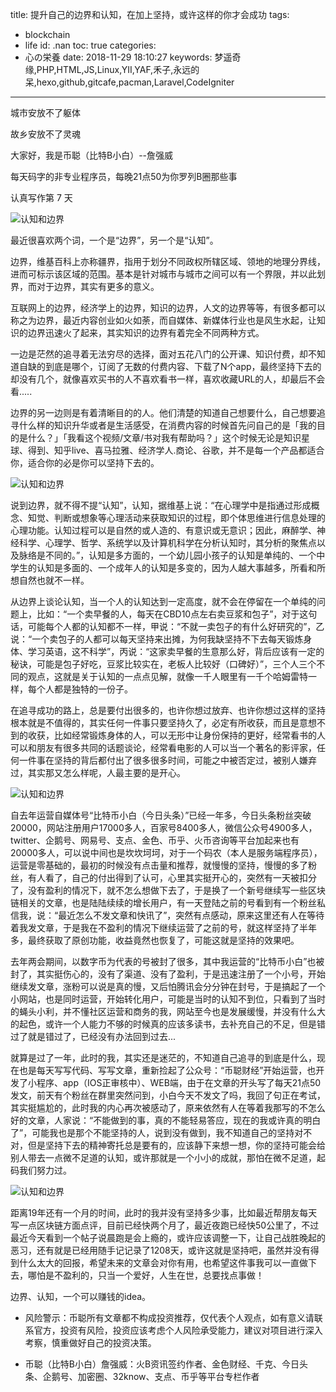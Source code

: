 title: 提升自己的边界和认知，在加上坚持，或许这样的你才会成功
tags:
  - blockchain
  - life
id: .nan
toc: true
categories:
  - 心の栄養
date: 2018-11-29 18:10:27
keywords: 梦遥奇缘,PHP,HTML,JS,Linux,YII,YAF,禾子,永远的呆,hexo,github,gitcafe,pacman,Laravel,CodeIgniter
---


城市安放不了躯体

故乡安放不了灵魂

大家好，我是币聪（比特B小白）--詹强威

每天码字的非专业程序员，每晚21点50为你罗列B圈那些事

认真写作第 7 天

![认知和边界](https://cdn.bsatoshi.com/2018/11/29/15422863789126.jpg)

最近很喜欢两个词，一个是“边界”，另一个是“认知”。

边界，维基百科上亦称疆界，指用于划分不同政权所辖区域、领地的地理分界线，进而可标示该区域的范围。基本是针对城市与城市之间可以有一个界限，并以此划界，而对于边界，其实有更多的意义。

互联网上的边界，经济学上的边界，知识的边界，人文的边界等等，有很多都可以称之为边界，最近内容创业如火如荼，而自媒体、新媒体行业也是风生水起，让知识的边界迅速火了起来，其实知识的边界有着完全不同两种方式。

一边是茫然的追寻着无法穷尽的选择，面对五花八门的公开课、知识付费，却不知道自缺的到底是哪个，订阅了无数的付费内容、下载了N个app，最终坚持下去的却没有几个，就像喜欢买书的人不喜欢看书一样，喜欢收藏URL的人，却最后不会看.....

边界的另一边则是有着清晰目的的人。他们清楚的知道自己想要什么，自己想要追寻什么样的知识升华或者是生活感受，在消费内容的时候首先问自己的是「我的目的是什么？」「我看这个视频/文章/书对我有帮助吗？」这个时候无论是知识星球、得到、知乎live、喜马拉雅、经济学人.商论、谷歌，并不是每一个产品都适合你，适合你的必是你可以坚持下去的。

![认知和边界](https://cdn.bsatoshi.com/2018/11/29/15434848153034.jpg)


说到边界，就不得不提“认知”，认知，据维基上说：“在心理学中是指通过形成概念、知觉、判断或想象等心理活动来获取知识的过程，即个体思维进行信息处理的心理功能。认知过程可以是自然的或人造的、有意识或无意识；因此，麻醉学、神经科学、心理学、哲学、系统学以及计算机科学在分析认知时，其分析的聚焦点以及脉络是不同的。”，认知是多方面的，一个幼儿园小孩子的认知是单纯的、一个中学生的认知是多面的、一个成年人的认知是多变的，因为人越大事越多，所看和所想自然也就不一样。


从边界上谈论认知，当一个人的认知达到一定高度，就不会在停留在一个单纯的问题上，比如：“一个卖早餐的人，每天在CBD10点左右卖豆浆和包子”，对于这句话，可能每个人都的认知都不一样，甲说：“不就一卖包子的有什么好研究的”，乙说：“一个卖包子的人都可以每天坚持来出摊，为何我缺坚持不下去每天锻炼身体、学习英语，这不科学”，丙说：“这家卖早餐的生意那么好，背后应该有一定的秘诀，可能是包子好吃，豆浆比较实在，老板人比较好（口碑好）”，三个人三个不同的观点，这就是关于认知的一点点见解，就像一千人眼里有一千个哈姆雷特一样，每个人都是独特的一份子。

在追寻成功的路上，总是要付出很多的，也许你想过放弃、也许你想过这样的坚持根本就是不值得的，其实任何一件事只要坚持久了，必定有所收获，而且是意想不到的收获，比如经常锻炼身体的人，可以无形中让身份保持的更好，经常看书的人可以和朋友有很多共同的话题谈论，经常看电影的人可以当一个著名的影评家，任何一件事在坚持的背后都付出了很多很多时间，可能之中被否定过，被别人嫌弃过，其实那又怎么样呢，人最主要的是开心。

![认知和边界](https://cdn.bsatoshi.com/2018/11/29/15434847625149.jpg)

自去年运营自媒体号“比特币小白（今日头条）”已经一年多，今日头条粉丝突破20000，网站注册用户17000多人，百家号8400多人，微信公众号4900多人，twitter、企鹅号、网易号、支点、金色、币乎、火币咨询等平台加起来也有20000多人，可以说中间也是坎坎坷坷，对于一个码农（本人是服务端程序员），运营是零基础的，最初的时候没有点击量和推荐，就慢慢的坚持，慢慢的多了粉丝，有人看了，自己的付出得到了认可，心里其实挺开心的，突然有一天被扣分了，没有盈利的情况下，就不怎么想做下去了，于是换了一个新号继续写一些区块链相关的文章，也是陆陆续续的增长用户，有一天登陆之前的号看到有一个粉丝私信我，说：“最近怎么不发文章和快讯了”，突然有点感动，原来这里还有人在等待着我发文章，于是我在不盈利的情况下继续运营了之前的号，就这样坚持了半年多，最终获取了原创功能，收益竟然也恢复了，可能这就是坚持的效果吧。

去年两会期间，以数字币为代表的号被封了很多，其中我运营的“比特币小白”也被封了，其实挺伤心的，没有了渠道、没有了盈利，于是迅速注册了一个小号，开始继续发文章，涨粉可以说是真的慢，又后怕腾讯会分分钟在封号，于是搞起了一个小网站，也是同时运营，开始转化用户，可能是当时的认知不到位，只看到了当时的蝇头小利，并不懂社区运营和商务的我，网站至今也是发展缓慢，并没有什么大的起色，或许一个人能力不够的时候真的应该多读书，去补充自己的不足，但是错过了就是错过了，已经没有办法回到过去...

就算是过了一年，此时的我，其实还是迷茫的，不知道自己追寻的到底是什么，现在也是每天写写代码、写写文章，重新捡起了公众号：“币聪财经”开始运营，也开发了小程序、app（IOS正审核中）、WEB端，由于在文章的开头写了每天21点50发文，前天有个粉丝在群里突然问到，小白今天不发文了吗，我回了句正在考试，其实挺尴尬的，此时我的内心再次被感动了，原来依然有人在等着我那写的不怎么好的文章，人家说：“不能做到的事，真的不能轻易答应，现在的我或许真的明白了”，可能我也是那个不能坚持的人，说到没有做到，我不知道自己的坚持对不对，但是坚持下去的精神寄托总是要有的，应该静下来想一想，你的坚持可能会给别人带去一点微不足道的认知，或许那就是一个小小的成就，那怕在微不足道，起码我们努力过。

![认知和边界](https://cdn.bsatoshi.com/2018/11/29/15434846256852.jpg)


距离19年还有一个月的时间，此时的我并没有坚持多少事，比如最近帮朋友每天写一点区块链方面点评，目前已经快两个月了，最近夜跑已经快50公里了，不过最近今天看到一个帖子说晨跑是会上瘾的，或许应该调整一下，让自己战胜晚起的恶习，还有就是已经用随手记记录了1208天，或许这就是坚持吧，虽然并没有得到什么太大的回报，希望未来的文章会对你有用，也希望这件事我可以一直做下去，哪怕是不盈利的，只当一个爱好，人生在世，总要找点事做！

边界、认知，一个可以赚钱的idea。

* 风险警示：币聪所有文章都不构成投资推荐，仅代表个人观点，如有意义请联系官方，投资有风险，投资应该考虑个人风险承受能力，建议对项目进行深入考察，慎重做好自己的投资决策。

* 币聪（比特B小白）詹强威：火B资讯签约作者、金色财经、千克、今日头条、企鹅号、加密圈、32know、支点、币乎等平台专栏作者
